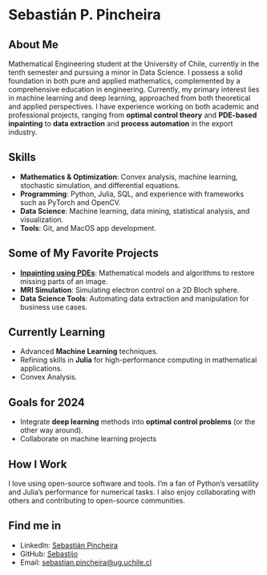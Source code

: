 # Sebastián P. Pincheira

## About Me
Mathematical Engineering student at the University of Chile, currently in the tenth semester and pursuing a minor in Data Science. I possess a solid foundation in both pure and applied mathematics, complemented by a comprehensive education in engineering. Currently, my primary interest lies in machine learning and deep learning, approached from both theoretical and applied perspectives.
I have experience working on both academic and professional projects, ranging from **optimal control theory** and **PDE-based inpainting** to **data extraction** and **process automation** in the export industry.
  
## Skills
- **Mathematics & Optimization**: Convex analysis, machine learning, stochastic simulation, and differential equations.
- **Programming**: Python, Julia, SQL, and experience with frameworks such as PyTorch and OpenCV.
- **Data Science**: Machine learning, data mining, statistical analysis, and visualization.
- **Tools**: Git, and MacOS app development.

## Some of My Favorite Projects
- [**Inpainting using PDEs**](https://github.com/Sebastijo/Inpainting-de-Imagenes-usando-Ecuaciones-en-Derivadas-Parciales): Mathematical models and algorithms to restore missing parts of an image.
- **MRI Simulation**: Simulating electron control on a 2D Bloch sphere.
- **Data Science Tools**: Automating data extraction and manipulation for business use cases.

## Currently Learning
- Advanced **Machine Learning** techniques.
- Refining skills in **Julia** for high-performance computing in mathematical applications.
- Convex Analysis.


## Goals for 2024
- Integrate **deep learning** methods into **optimal control problems** (or the other way around).
- Collaborate on machine learning projects

## How I Work
I love using open-source software and tools. I’m a fan of Python’s versatility and Julia’s performance for numerical tasks. I also enjoy collaborating with others and contributing to open-source communities.

## Find me in
- LinkedIn: [Sebastián Pincheira](www.linkedin.com/in/sebastián-pincheira-ab4529259)
- GitHub: [Sebastijo](https://github.com/Sebastijo)
- Email: sebastian.pincheira@ug.uchile.cl


<!---
Sebastijo/Sebastijo is a ✨ special ✨ repository because its `README.md` (this file) appears on your GitHub profile.
You can click the Preview link to take a look at your changes.
--->
